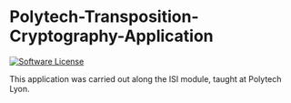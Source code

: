 # Polytech-Transposition-Cryptography-Application

[![Software License](https://img.shields.io/badge/license-MIT-brightgreen.svg)](LICENSE.txt)

This application was carried out along the ISI module, taught at Polytech Lyon.
